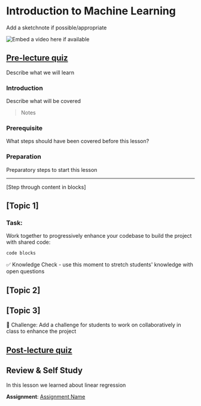 # Introduction to Machine Learning

Add a sketchnote if possible/appropriate

![Embed a video here if available](video-url)

## [Pre-lecture quiz](https://jolly-sea-0a877260f.azurestaticapps.net/quiz/9/)

Describe what we will learn

### Introduction

Describe what will be covered

> Notes

### Prerequisite

What steps should have been covered before this lesson?

### Preparation

Preparatory steps to start this lesson

---

[Step through content in blocks]

## [Topic 1]

### Task:

Work together to progressively enhance your codebase to build the project with shared code:

```html
code blocks
```

✅ Knowledge Check - use this moment to stretch students' knowledge with open questions

## [Topic 2]

## [Topic 3]

🚀 Challenge: Add a challenge for students to work on collaboratively in class to enhance the project

## [Post-lecture quiz](https://jolly-sea-0a877260f.azurestaticapps.net/quiz/10/)

## Review & Self Study

In this lesson we learned about linear regression 

**Assignment**: [Assignment Name](assignment.md)
